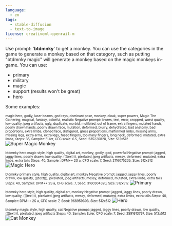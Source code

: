 ```yaml
---
language:
  - en
tags:
  - stable-diffusion
  - text-to-image
license: creativeml-openrail-m
---
```


Use prompt: '**btdmnky**' to get a monkey. You can use the categories in the game to generate a monkey based on that category, such as putting "btdmnky magic" will generate a monkey based on the magic monkeys in-game. 
You can use:
- primary
- military
- magic
- support (results won't be great)
- hero

Some examples:

<font size="1">magic hero, godly, laser beams, god rays, dominant pose, monkey, cloak, super powers, Magic The Gathering, magical, fantasy, colorful, realistic
Negative prompt: lowres, text, error, cropped, worst quality, low quality, jpeg artifacts, ugly, duplicate, morbid, mutilated, out of frame, extra fingers, mutated hands, poorly drawn hands, poorly drawn face, mutation, deformed, blurry, dehydrated, bad anatomy, bad proportions, extra limbs, cloned face, disfigured, gross proportions, malformed limbs, missing arms, missing legs, extra arms, extra legs, fused fingers, too many fingers, long neck, deformed, mutated, extra limbs,
Steps: 35, Sampler: Euler, CFG scale: 6.5, Seed: 235226828, Size: 512x512</font>
![Super Magic Monkey](https://huggingface.co/Junglerally/Stable-BTD6/resolve/main/SuperMagicMonkey.png)

<font size="1">btdmnky hero magic style, high quality, digital art, monkey, godly, god, powerful
Negative prompt: jagged, jaggy lines, poorly drawn, low quality, (((text))), pixelated, jpeg artifacts, messy, deformed, mutated, extra limbs, extra tails
Steps: 40, Sampler: DPM++ 2S a, CFG scale: 7, Seed: 2116075235, Size: 512x512</font>
![Magic Hero](https://huggingface.co/Junglerally/Stable-BTD6/resolve/main/MagicHeroGen.png)

<font size="1">btdmnky primary style, high quality, digital art, monkey
Negative prompt: jagged, jaggy lines, poorly drawn, low quality, (((text))), pixelated, jpeg artifacts, messy, deformed, mutated, extra limbs, extra tails
Steps: 40, Sampler: DPM++ 2S a, CFG scale: 7, Seed: 3160304320, Size: 512x512</font>
![Primary](https://huggingface.co/Junglerally/Stable-BTD6/resolve/main/PrimaryGen.png)

<font size="1">btdmnky hero style, high quality, digital art, monkey
Negative prompt: jagged, jaggy lines, poorly drawn, low quality, (((text))), pixelated, jpeg artifacts, messy, deformed, mutated, extra limbs, extra tails
Steps: 40, Sampler: DPM++ 2S a, CFG scale: 7, Seed: 968959303, Size: 512x512</font>
![Hero](https://huggingface.co/Junglerally/Stable-BTD6/resolve/main/HeroGen.png)

<font size="1">btdmnky magic style, high quality, cat
Negative prompt: jagged, jaggy lines, poorly drawn, low quality, (((text))), pixelated, jpeg artifacts
Steps: 40, Sampler: Euler, CFG scale: 7, Seed: 2591613767, Size: 512x512</font>
![Cat Monkey](https://huggingface.co/Junglerally/Stable-BTD6/resolve/main/CatMonkey.png)